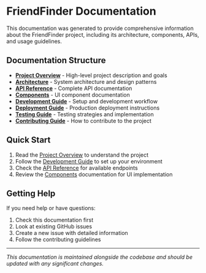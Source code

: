 # FriendFinder Documentation

This documentation was generated to provide comprehensive information about the FriendFinder project, including its architecture, components, APIs, and usage guidelines.

## Documentation Structure

- **[Project Overview](./01-project-overview.md)** - High-level project description and goals
- **[Architecture](./02-architecture.md)** - System architecture and design patterns
- **[API Reference](./03-api-reference.md)** - Complete API documentation
- **[Components](./04-components.md)** - UI component documentation
- **[Development Guide](./05-development-guide.md)** - Setup and development workflow
- **[Deployment Guide](./06-deployment-guide.md)** - Production deployment instructions
- **[Testing Guide](./07-testing-guide.md)** - Testing strategies and implementation
- **[Contributing Guide](./08-contributing-guide.md)** - How to contribute to the project

## Quick Start

1. Read the [Project Overview](./01-project-overview.md) to understand the project
2. Follow the [Development Guide](./05-development-guide.md) to set up your environment
3. Check the [API Reference](./03-api-reference.md) for available endpoints
4. Review the [Components](./04-components.md) documentation for UI implementation

## Getting Help

If you need help or have questions:

1. Check this documentation first
2. Look at existing GitHub issues
3. Create a new issue with detailed information
4. Follow the contributing guidelines

---

_This documentation is maintained alongside the codebase and should be updated with any significant changes._
